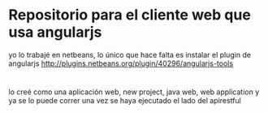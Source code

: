 # Repositorio para el cliente web que usa angularjs
yo lo trabajé en netbeans, lo único que hace falta es instalar el plugin de angularjs http://plugins.netbeans.org/plugin/40296/angularjs-tools 
#
lo creé como una aplicación web, new project, java web, web application
y ya se lo puede correr una vez se haya ejecutado el lado del apirestful
